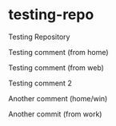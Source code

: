 # testing-repo
Testing Repository

Testing comment (from home)

Testing comment (from web)

Testing comment 2

Another comment (home/win)

Another commit (from work)
